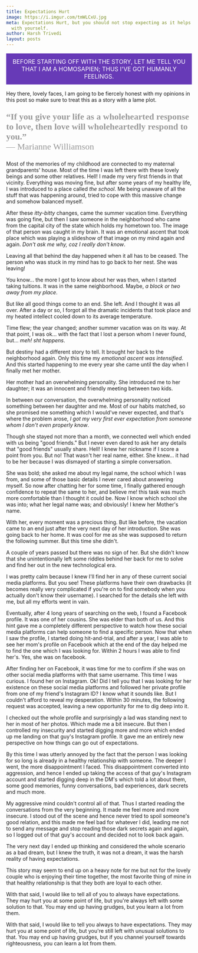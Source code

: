 ```yaml
---
title: Expectations Hurt
image: https://i.imgur.com/tmWLCxU.jpg
meta: Expectations Hurt, but you should not stop expecting as it helps you to troubleshoot
  with yourself.
author: Harsh Trivedi
layout: posts
---
```


<center><p style="max-width:60rem;text-align:center;background-color:#673AB7;color:#ffffff;padding:0.3vmax;font-size:1rem;">BEFORE STARTING OFF WITH THE STORY, LET ME TELL YOU THAT I AM A HOMOSAPIEN; THUS I'VE GOT HUMANLY FEELINGS.</p></center>

Hey there, lovely faces, I am going to be fiercely honest with my opinions in this post so make sure to treat this as a story with a lame plot.

<center><p style="color:#999999;font-family:serif;font-size:1.5rem;max-width:80vw;text-align:left"><b>“If you give your life as a wholehearted response to love, then love will wholeheartedly respond to you.”</b>
<br>— Marianne Williamson</p></center>

Most of the memories of my childhood are connected to my maternal grandparents' house. Most of the time I was left there with these lovely beings and some other relatives. Hell! I made my very first friends in that vicinity. Everything was moving fine, but after some years of my healthy life, I was introduced to a place called *the school*. Me being unaware of all the stuff that was happening around, tried to cope with this massive change and somehow balanced myself.

After these *itty-bitty* changes, came the summer vacation time. Everything was going fine, but then I saw someone in the neighborhood who came from the capital city of the state which holds my hometown too. The image of that person was caught in my brain. It was an emotional ascent that took place which was playing a slideshow of that image on my mind again and again. *Don't ask me why, coz I really don't know*.

Leaving all that behind the day happened when it all has to be ceased. The person who was stuck in my mind has to go back to her nest. She was leaving!

You know... the more I got to know about her was then, when I started taking tuitions. It was in the same neighborhood. Maybe, *a block or two away from my place*.

But like all good things come to an end. She left. And I thought it was all over. After a day or so, I forgot all the dramatic incidents that took place and my heated intellect cooled down to its average temperature.

Time flew; the year changed; another summer vacation was on its way. At that point, I was ok... with the fact that I lost a person whom I never found, but... *meh! sht happens*. 

But destiny had a different story to tell. It brought her back to the neighborhood again. Only this time my *emotional ascent was intensified*. And this started happening to me every year she came until the day when I finally met her mother. 

Her mother had an overwhelming personality. She introduced me to her daughter; it was an innocent and friendly meeting between two kids. 

In between our conversation, the overwhelming personality noticed something between her daughter and me. Most of our habits matched, so she promised me something which I would've never expected, and that's where the problem arose, *I got my very first ever expectation from someone whom I don't even properly know*.

Though she stayed not more than a month, we connected well which ended with us being "good friends." But I never even dared to ask her any details that "good friends" usually share. Hell! I knew her nickname if I score a point from you. But no! That wasn't her real name, either. She knew... it had to be her because I was dismayed of starting a simple conversation.

She was bold; she asked me about my legal name, the school which I was from, and some of those basic details I never cared about answering myself. So now after chatting her for some time, I finally gathered enough confidence to repeat the same to her, and believe me! this task was much more comfortable than I thought it could be. Now I know which school she was into; what her legal name was; and obviously! I knew her Mother's name. 

With her, every moment was a precious thing. But like before, the vacation came to an end just after the very next day of her introduction. She was going back to her home. It was cool for me as she was supposed to return the following summer. But this time she didn't.

A couple of years passed but there was no sign of her. But she didn't know that she unintentionally left some riddles behind her back for me to solve and find her out in the new technological era. 

I was pretty calm because I knew I'll find her in any of these current social media platforms. But you see! These platforms have their own drawbacks (it becomes really very complicated if you're on to find somebody when you actually don't know their username). I searched for the details she left with me, but all my efforts went in vain. 

Eventually, after 4 long years of searching on the web, I found a Facebook profile. It was one of her cousins. She was elder than both of us. And this hint gave me a completely different perspective to watch how these social media platforms can help someone to find a specific person. Now that when I saw the profile, I started doing hit-and-trial, and after a year, I was able to see her mom's profile on Facebook which at the end of the day helped me to find the one which I was looking for. Within 2 hours I was able to find her's. Yes, she was on facebook.

After finding her on Facebook, it was time for me to confirm if she was on other social media platforms with that same username. This time I was curious. I found her on Instagram. Ok! Did I tell you that I was looking for her existence on these social media platforms and followed her private profile from one of my friend's Instagram ID? I know what it sounds like. But I couldn't afford to reveal my desperation. Within 30 minutes, the following request was accepted, leaving a new opportunity for me to dig deep into it.

I checked out the whole profile and surprisingly a lad was standing next to her in most of her photos. Which made me a bit insecure. But then I controlled my insecurity and started digging more and more which ended up me landing on that guy's Instagram profile. It gave me an entirely new perspective on how things can go out of expectations. 

By this time I was utterly annoyed by the fact that the person I was looking for so long is already in a healthy relationship with someone. The deeper I went, the more disappointment I faced. This disappointment converted into aggression, and hence I ended up taking the access of that guy's Instagram account and started digging deep in the DM's which told a lot about them, some good memories, funny conversations, bad experiences, dark secrets and much more. 

My aggressive mind couldn't control all of that. Thus I started reading the conversations from the very beginning. It made me feel more and more insecure. I stood out of the scene and hence never tried to spoil someone's good relation, and this made me feel bad for whatever I did, leading me not to send any message and stop reading those dark secrets again and again, so I logged out of that guy's account and decided not to look back again.

The very next day I ended up thinking and considered the whole scenario as a bad dream, but I knew the truth, it was not a dream, it was the harsh reality of having expectations.

This story may seem to end up on a heavy note for me but not for the lovely couple who is enjoying their time together, the most favorite thing of mine in that healthy relationship is that they both are loyal to each other.

With that said, I would like to tell all of you to always have expectations. They may hurt you at some point of life, but you're always left with some solution to that. You may end up having grudges, but you learn a lot from them.

With that said, I would like to tell you always to have expectations. They may hurt you at some point of life, but you're still left with unusual solutions to that. You may end up having grudges, but if you channel yourself towards righteousness, you can learn a lot from them.